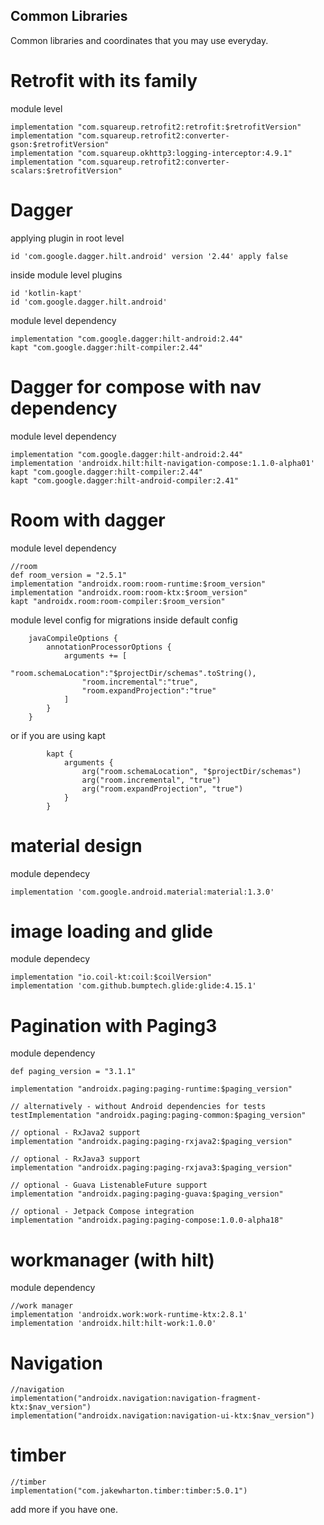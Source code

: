 ## Common Libraries
Common libraries and coordinates that you may use everyday.

# Retrofit with its family
module level
```
implementation "com.squareup.retrofit2:retrofit:$retrofitVersion"
implementation "com.squareup.retrofit2:converter-gson:$retrofitVersion"
implementation "com.squareup.okhttp3:logging-interceptor:4.9.1"
implementation "com.squareup.retrofit2:converter-scalars:$retrofitVersion"
```
# Dagger
applying plugin in root level
```
id 'com.google.dagger.hilt.android' version '2.44' apply false
```
inside module level plugins
```
id 'kotlin-kapt'
id 'com.google.dagger.hilt.android'
```
module level dependency 
```
implementation "com.google.dagger:hilt-android:2.44"
kapt "com.google.dagger:hilt-compiler:2.44"
```
# Dagger for compose with nav dependency
module level dependency
```
implementation "com.google.dagger:hilt-android:2.44"
implementation 'androidx.hilt:hilt-navigation-compose:1.1.0-alpha01'
kapt "com.google.dagger:hilt-compiler:2.44"
kapt "com.google.dagger:hilt-android-compiler:2.41"
```
# Room with dagger
module level dependency
```
//room
def room_version = "2.5.1"
implementation "androidx.room:room-runtime:$room_version"
implementation "androidx.room:room-ktx:$room_version"
kapt "androidx.room:room-compiler:$room_version"
```
module level config for migrations inside default config
```
    javaCompileOptions {
        annotationProcessorOptions {
            arguments += [
                "room.schemaLocation":"$projectDir/schemas".toString(),
                "room.incremental":"true",
                "room.expandProjection":"true"
            ]
        }
    }
```
or if you are using kapt
```
        kapt {
            arguments {
                arg("room.schemaLocation", "$projectDir/schemas")
                arg("room.incremental", "true")
                arg("room.expandProjection", "true")
            }
        }
```
# material design
module dependecy
```
implementation 'com.google.android.material:material:1.3.0'
```
# image loading and glide
module dependecy
```
implementation "io.coil-kt:coil:$coilVersion"
implementation 'com.github.bumptech.glide:glide:4.15.1'
```
# Pagination with Paging3
module dependency 
```
def paging_version = "3.1.1"

implementation "androidx.paging:paging-runtime:$paging_version"

// alternatively - without Android dependencies for tests
testImplementation "androidx.paging:paging-common:$paging_version"

// optional - RxJava2 support
implementation "androidx.paging:paging-rxjava2:$paging_version"

// optional - RxJava3 support
implementation "androidx.paging:paging-rxjava3:$paging_version"

// optional - Guava ListenableFuture support
implementation "androidx.paging:paging-guava:$paging_version"

// optional - Jetpack Compose integration
implementation "androidx.paging:paging-compose:1.0.0-alpha18"
```

# workmanager (with hilt)
module dependency
```
//work manager
implementation 'androidx.work:work-runtime-ktx:2.8.1'
implementation 'androidx.hilt:hilt-work:1.0.0'
```
# Navigation
```
//navigation
implementation("androidx.navigation:navigation-fragment-ktx:$nav_version")
implementation("androidx.navigation:navigation-ui-ktx:$nav_version")
```

# timber
```
//timber
implementation("com.jakewharton.timber:timber:5.0.1")
```

add more if you have one.
